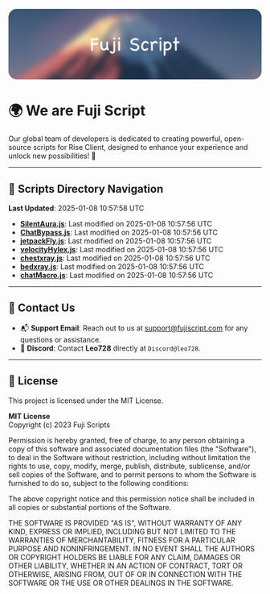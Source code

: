 ![Banner](.github/b.webp)

# 🌍 **We are Fuji Script**

Our global team of developers is dedicated to creating powerful, open-source scripts for Rise Client, designed to enhance your experience and unlock new possibilities! 🌟

---
<!-- SCRIPTS_NAVIGATION_START -->
## 📂 **Scripts Directory Navigation**

**Last Updated**: 2025-01-08 10:57:58 UTC

- **[SilentAura.js](scripts/SilentAura.js)**: Last modified on 2025-01-08 10:57:56 UTC
- **[ChatBypass.js](scripts/ChatBypass.js)**: Last modified on 2025-01-08 10:57:56 UTC
- **[jetpackFly.js](scripts/jetpackFly.js)**: Last modified on 2025-01-08 10:57:56 UTC
- **[velocityHylex.js](scripts/velocityHylex.js)**: Last modified on 2025-01-08 10:57:56 UTC
- **[chestxray.js](scripts/chestxray.js)**: Last modified on 2025-01-08 10:57:56 UTC
- **[bedxray.js](scripts/bedxray.js)**: Last modified on 2025-01-08 10:57:56 UTC
- **[chatMacro.js](scripts/chatMacro.js)**: Last modified on 2025-01-08 10:57:56 UTC

<!-- SCRIPTS_NAVIGATION_END -->

---

## 💬 **Contact Us**  
- 📬 **Support Email**: Reach out to us at [support@fujiscript.com](mailto:support@fujiscript.com) for any questions or assistance.  
- 💬 **Discord**: Contact **Leo728** directly at `Discord@leo728`.

---

## 📜 **License**

This project is licensed under the MIT License.  

**MIT License**  
Copyright (c) 2023 Fuji Scripts  

Permission is hereby granted, free of charge, to any person obtaining a copy of this software and associated documentation files (the "Software"), to deal in the Software without restriction, including without limitation the rights to use, copy, modify, merge, publish, distribute, sublicense, and/or sell copies of the Software, and to permit persons to whom the Software is furnished to do so, subject to the following conditions:  

The above copyright notice and this permission notice shall be included in all copies or substantial portions of the Software.  

THE SOFTWARE IS PROVIDED "AS IS", WITHOUT WARRANTY OF ANY KIND, EXPRESS OR IMPLIED, INCLUDING BUT NOT LIMITED TO THE WARRANTIES OF MERCHANTABILITY, FITNESS FOR A PARTICULAR PURPOSE AND NONINFRINGEMENT. IN NO EVENT SHALL THE AUTHORS OR COPYRIGHT HOLDERS BE LIABLE FOR ANY CLAIM, DAMAGES OR OTHER LIABILITY, WHETHER IN AN ACTION OF CONTRACT, TORT OR OTHERWISE, ARISING FROM, OUT OF OR IN CONNECTION WITH THE SOFTWARE OR THE USE OR OTHER DEALINGS IN THE SOFTWARE.  
